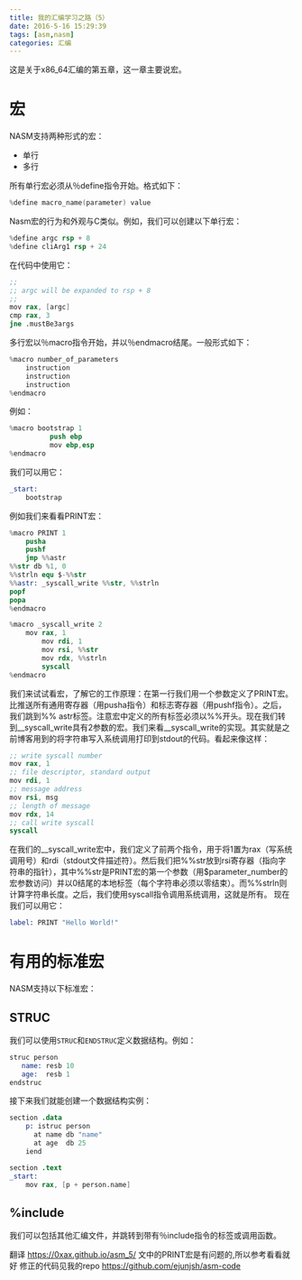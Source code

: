 ```yaml
---
title: 我的汇编学习之路（5）
date: 2016-5-16 15:29:39
tags: [asm,nasm]
categories: 汇编
---
```

这是关于x86\_64汇编的第五章，这一章主要说宏。
# 宏
NASM支持两种形式的宏：
* 单行
* 多行

所有单行宏必须从％define指令开始。格式如下：
````s
%define macro_name(parameter) value
````
Nasm宏的行为和外观与C类似。例如，我们可以创建以下单行宏：
````s
%define argc rsp + 8
%define cliArg1 rsp + 24
````
<!-- more -->
在代码中使用它：
````s
;;
;; argc will be expanded to rsp + 8
;;
mov rax, [argc]
cmp rax, 3
jne .mustBe3args
````
多行宏以％macro指令开始，并以％endmacro结尾。一般形式如下：
````s
%macro number_of_parameters
    instruction
    instruction
    instruction
%endmacro
````
例如：
````s
%macro bootstrap 1
          push ebp
          mov ebp,esp
%endmacro
````
我们可以用它：
````s
_start:
    bootstrap
````
例如我们来看看PRINT宏：
````s
%macro PRINT 1
    pusha
    pushf
    jmp %%astr
%%str db %1, 0
%%strln equ $-%%str
%%astr: _syscall_write %%str, %%strln
popf
popa
%endmacro

%macro _syscall_write 2
	mov rax, 1
        mov rdi, 1
        mov rsi, %%str
        mov rdx, %%strln
        syscall
%endmacro
````
我们来试试看宏，了解它的工作原理：在第一行我们用一个参数定义了PRINT宏。比推送所有通用寄存器（用pusha指令）和标志寄存器（用pushf指令）。之后，我们跳到%% astr标签。注意宏中定义的所有标签必须以%%开头。现在我们转到\_\_syscall\_write具有2参数的宏。我们来看\_\_syscall\_write的实现。其实就是之前博客用到的将字符串写入系统调用打印到stdout的代码。看起来像这样：
````s
;; write syscall number
mov rax, 1
;; file descriptor, standard output
mov rdi, 1
;; message address
mov rsi, msg
;; length of message
mov rdx, 14
;; call write syscall
syscall
````
在我们的\_\_syscall\_write宏中，我们定义了前两个指令，用于将1置为rax（写系统调用号）和rdi（stdout文件描述符）。然后我们把%%str放到rsi寄存器（指向字符串的指针），其中%%str是PRINT宏的第一个参数（用$parameter_number的宏参数访问）并以0结尾的本地标签（每个字符串必须以零结束）。而%%strln则计算字符串长度。之后，我们使用syscall指令调用系统调用，这就是所有。
现在我们可以用它：
````s
label: PRINT "Hello World!"
````

# 有用的标准宏
NASM支持以下标准宏：
## STRUC
我们可以使用`STRUC`和`ENDSTRUC`定义数据结构。例如：
````s
struc person
   name: resb 10
   age:  resb 1
endstruc
````
接下来我们就能创建一个数据结构实例：
````s
section .data
    p: istruc person
      at name db "name"
      at age  db 25
    iend

section .text
_start:
    mov rax, [p + person.name]
````

## %include
我们可以包括其他汇编文件，并跳转到带有％include指令的标签或调用函数。

翻译 https://0xax.github.io/asm_5/
文中的PRINT宏是有问题的,所以参考看看就好
修正的代码见我的repo https://github.com/ejunjsh/asm-code 